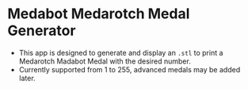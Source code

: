 # Medabot Medarotch Medal Generator
- This app is designed to generate and display an `.stl` to print a Medarotch Madabot Medal with the desired number.
- Currently supported from 1 to 255, advanced medals may be added later.